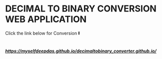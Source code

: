 # DECIMAL TO BINARY CONVERSION WEB APPLICATION 
Click the link below for Conversion ⏬
# <h5>https://myselfdeepdas.github.io/decimaltobinary_converter.github.io/ </h5>
